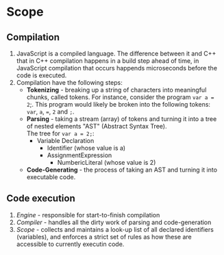 # Scope

## Compilation
1. JavaScript is a compiled language. The difference between it and C++ that in C++ compilation happens in a build step ahead of time, in JavaScript compilation that occurs happends microseconds before the code is executed.
1. Compilation have the following steps:
    * **Tokenizing** - breaking up a string of characters into meaningful chunks, called tokens. For instance, consider the program `var a = 2`;. This program would likely be broken into the following tokens: `var`, `a`, `=`, `2` and `;`.
    * **Parsing** - taking a stream (array) of tokens and turning it into a tree of nested elements "AST" (Abstract Syntax Tree).<br>
    The tree for `var a = 2;`:
        * Variable Declaration
            * Identifier (whose value is a)
            * AssignmentExpression
                * NumbericLiteral (whose value is 2)
    * **Code-Generating** -  the process of taking an AST and turning it into executable code.

## Code execution
1. _Engine_ - responsible for start-to-finish compilation
1. _Compiler_ - handles all the dirty work of parsing and code-generation
1. _Scope_ - collects and maintains a look-up list of all declared identifiers (variables), and enforces a strict set of rules as how these are accessible to currently executin code.


